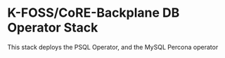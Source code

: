 # K-FOSS/CoRE-Backplane DB Operator Stack

This stack deploys the PSQL Operator, and the MySQL Percona operator